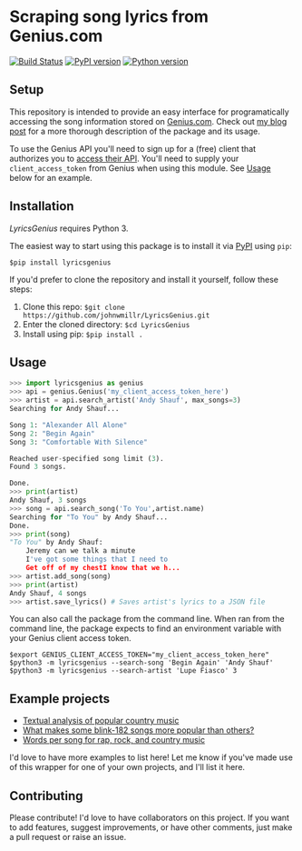 # Scraping song lyrics from Genius.com

[![Build Status](https://travis-ci.org/johnwmillr/LyricsGenius.svg?branch=master)](https://travis-ci.org/johnwmillr/LyricsGenius)
[![PyPI version](https://badge.fury.io/py/lyricsgenius.svg)](https://pypi.org/project/lyricsgenius/)
[![Python version](https://img.shields.io/badge/python-3.x-brightgreen.svg)](https://pypi.org/project/lyricsgenius/)

## Setup
This repository is intended to provide an easy interface for programatically accessing the song information stored on [Genius.com](https://www.genius.com). Check out [my blog post](http://www.johnwmillr.com/scraping-genius-lyrics/) for a more thorough description of the package and its usage.

To use the Genius API you'll need to sign up for a (free) client that authorizes you to [access their API](http://genius.com/api-clients). You'll need to supply your `client_access_token` from Genius when using this module. See [Usage](https://github.com/johnwmillr/LyricsGenius#usage) below for an example.

## Installation
*LyricsGenius* requires Python 3.

The easiest way to start using this package is to install it via [PyPI](https://pypi.python.org/pypi/lyricsgenius) using `pip`:

`$pip install lyricsgenius`

If you'd prefer to clone the repository and install it yourself, follow these steps:
1. Clone this repo:
`$git clone https://github.com/johnwmillr/LyricsGenius.git`
2. Enter the cloned directory:
`$cd LyricsGenius`
3. Install using pip:
`$pip install .`

## Usage
```python
>>> import lyricsgenius as genius
>>> api = genius.Genius('my_client_access_token_here')
>>> artist = api.search_artist('Andy Shauf', max_songs=3)
Searching for Andy Shauf...

Song 1: "Alexander All Alone"
Song 2: "Begin Again"
Song 3: "Comfortable With Silence"

Reached user-specified song limit (3).
Found 3 songs.

Done.
>>> print(artist)
Andy Shauf, 3 songs
>>> song = api.search_song('To You',artist.name)
Searching for "To You" by Andy Shauf...
Done.
>>> print(song)
"To You" by Andy Shauf:
    Jeremy can we talk a minute
    I've got some things that I need to
    Get off of my chestI know that we h...
>>> artist.add_song(song)
>>> print(artist)
Andy Shauf, 4 songs
>>> artist.save_lyrics() # Saves artist's lyrics to a JSON file
```

You can also call the package from the command line. When ran from the command line, the package expects to find an environment variable with your Genius client access token.
```
$export GENIUS_CLIENT_ACCESS_TOKEN="my_client_access_token_here"
$python3 -m lyricsgenius --search-song 'Begin Again' 'Andy Shauf'
$python3 -m lyricsgenius --search-artist 'Lupe Fiasco' 3
```

## Example projects

  - [Textual analysis of popular country music](http://www.johnwmillr.com/trucks-and-beer/)
  - [What makes some blink-182 songs more popular than others?](http://jdaytn.com/posts/download-blink-182-data/)
  - [Words per song for rap, rock, and country music](https://www.reddit.com/r/dataisbeautiful/comments/8j1r7b/words_per_song_for_rap_rock_and_country_music_oc/)

  I'd love to have more examples to list here! Let me know if you've made use of this wrapper for one of your own projects, and I'll list it here.

## Contributing
Please contribute! I'd love to have collaborators on this project. If you want to add features, suggest improvements, or have other comments, just make a pull request or raise an issue.
